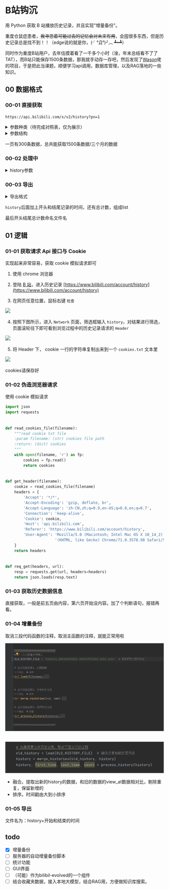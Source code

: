 # B站钩沉

用 Python 获取 B 站播放历史记录，并且实现"增量备份"。

重度仓鼠症患者，~~我寻思着可能过去的记忆会对未来有用~~，会囤很多东西，但是历史记录总是找不到！！（edge说的就是你，(╯°Д°)╯︵ ┻━┻）

同时作为重度B站用户，去年估摸着看了一千多个小时（淦，年末总结看不了了TAT），而B站只能保存1500条数据，那我就手动存一存吧，然后发现了[Wason](https://github.com/wangshub)佬的项目，于是把此当课题，顺便学习api调用，数据库管理，以及RAG落地的一些知识。

## 00 数据格式

### 00-01 直接获取

`https://api.bilibili.com/x/v2/history?pn=1`

<details>
	<summary>参数种类（待完成对照表，仅为展示）</summary>
	<pre><code>
* aid
* videos
* tid
* tname
* copyright
* pic
* title
* pubdate
* ctime
* desc
* state
* duration
* rights
  * bp
  * elec
  * download
  * movie
  * pay
  * hd5
  * no_reprint
  * autoplay
  * ugc_pay
  * is_cooperation
  * ugc_pay_preview
  * no_background
  * arc_pay
  * pay_free_watch
* owner
  * mid
  * name
  * face
* stat
  * aid
  * view
  * danmaku
  * reply
  * favorite
  * coin
  * share
  * now_rank
  * his_rank
  * like
  * dislike
  * vt
  * vv
* dynamic
* cid
* dimension
  * width
  * height
  * rotate
* season_id
* short_link_v2
* first_frame
* pub_location
* cover43
* favorite
* type
* sub_type
* device
* page
  * cid
  * page
  * from
  * part
  * duration
  * vid
  * weblink
  * dimension
    * width
    * height
    * rotate
  * first_frame
* count
* progress
* view_at
* kid
* business
* redirect_link
* bvid
	</code></pre>
</details>

<details>
    <summary>参数结构</summary>
    <pre><code>
{
    "code": 0,
    "message": "0",
    "ttl": 1,
    "data": [
        {
            "aid": 1006142226,
            "videos": 1,
            "tid": 207,
            "view_at": 1720424374,
            ......
        },
        {
            "aid": 1006142226,
            "videos": 1,
            "tid": 207,
            "view_at": 1720424374,
            ......
        },
        {
            "aid": 1006142226,
            "videos": 1,
            "tid": 207,
            "view_at": 1720424374,
            ......
        },
    ]
}</code></pre>
</details>

一页有300条数据，总共能获取1500条数据/三个月的数据

### 00-02 处理中

<details>
    <summary>history参数</summary>
    <pre><code>
history = 
{"all":
    [
    	{数据1},
    	{数据2},
    	{数据3},
    ]
}
    </code></pre>
</details>

### 00-03 导出

<details>
    <summary>导出格式</summary>
    <pre><code>
xxx.json：{list}：
	1. 字典{dict}：只有一个元素的字典。以后方便加其他东西（？）
		1. all{dict}：其键值：
			1. 字典1：存着主要的数据，其中有一项`"view_at": 1720364025,` 作为唯一的id
			2. 字典2：同上
			3. 字典3：同上
			4. 。。。。。。
	2. 第一条信息的时间{list}：时间，时间戳
	3. 最后一条信息的时间{list}：时间，时间戳
	4. count{int}
    </code></pre>
</details>

`history`后面加上开头和结尾记录的时间，还有总计数，组成list

最后开头结尾总计数命名文件名

## 01 逻辑

### 01-01 获取请求 Api 接口与 Cookie

实现起来非常容易，获取 cookie 模拟请求即可

1. 使用 chrome 浏览器

2. 登陆 [B 站](https://www.bilibili.com)，进入历史记录 [https://www.bilibili.com/account/history](https://www.bilibili.com/account/history) 

3. 在网页任意位置，鼠标右键 `检查`

![](https://ws1.sinaimg.cn/large/c3a916a7gy1fzfkf5qyuqj20c009g765.jpg)

4. 按照下图所示，进入 `Network` 页面，筛选框输入 `history`，对结果进行筛选，页面滚轮往下即可看到浏览过程中的历史记录请求的 `Header`

![](https://ws1.sinaimg.cn/large/c3a916a7gy1fzfkc5s8scj21ga0nok4i.jpg)

5. 将 Header 下， cookie 一行的字符串复制出来到一个 `cookies.txt` 文本里

![](https://ws1.sinaimg.cn/large/c3a916a7gy1fzfkkj1adsj20ta07ita2.jpg)



cookies请保存好



### 01-02 伪造浏览器请求

使用 cookie 模拟请求

```python
import json
import requests


def read_cookies_file(filename):
    """read cookie txt file
    :param filename: (str) cookies file path
    :return: (dict) cookies
    """
    with open(filename, 'r') as fp:
        cookies = fp.read()
        return cookies


def get_header(filename):
    cookie = read_cookies_file(filename)
    headers = {
        'Accept': '*/*',
        'Accept-Encoding': 'gzip, deflate, br',
        'Accept-Language': 'zh-CN,zh;q=0.9,en-US;q=0.8,en;q=0.7',
        'Connection': 'keep-alive',
        'Cookie': cookie,
        'Host': 'api.bilibili.com',
        'Referer': 'https://www.bilibili.com/account/history',
        'User-Agent': 'Mozilla/5.0 (Macintosh; Intel Mac OS X 10_14_2) AppleWebKit/537.36 '
                      '(KHTML, like Gecko) Chrome/71.0.3578.98 Safari/537.36'
    }
    return headers


def req_get(headers, url):
    resp = requests.get(url, headers=headers)
    return json.loads(resp.text)
```

### 01-03 获取历史数据信息

直接获取，一般是前五页由内容，第六页开始没内容。加了个判断语句，报错再看。



### 01-04 增量备份

取消三段代码函数的注释，取消主函数的注释，就能正常用啦

![image-20240708174355648](assets/image-20240708174355648.png)

​	![image-20240708175241281](assets/image-20240708175241281.png)

* 融合。提取出新的history的数据，和旧的数据的view_at数据相对比，剔除重复，保留新增的
* 排序。时间戳由大到小排序

### 01-05 导出

文件名为：history+开始和结束的时间





## todo

- [x] 增量备份
- [ ] 服务器的自动增量备份脚本
- [ ] 统计功能
- [ ] GUI界面
- [ ] （可能）作为bilibil-evolved的一个组件
- [ ] 结合收藏夹数据，接入本地大模型，结合RAG用，方便做知识库搜索。
